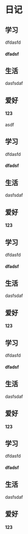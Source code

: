 <!-- ---
sidebar:auto;
--- -->
# 日记


## 学习
dfdasfd
#### dfadsf
## 生活
dasfsdaf
## 爱好

#### 123
asdf

## 学习
dfdasfd
#### dfadsf
## 生活
dasfsdaf
## 爱好

#### 123
## 学习
dfdasfd
#### dfadsf
## 生活
dasfsdaf
## 爱好

#### 123
## 学习
dfdasfd
#### dfadsf
## 生活
dasfsdaf
## 爱好

#### 123
## 学习
dfdasfd
#### dfadsf
## 生活
dasfsdaf
## 爱好

#### 123